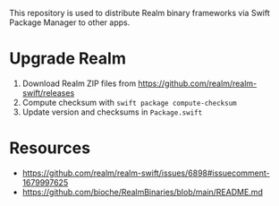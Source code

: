 This repository is used to distribute Realm binary frameworks via Swift Package Manager to other apps.

# Upgrade Realm

1. Download Realm ZIP files from https://github.com/realm/realm-swift/releases
2. Compute checksum with `swift package compute-checksum`
3. Update version and checksums in `Package.swift`

# Resources

- https://github.com/realm/realm-swift/issues/6898#issuecomment-1679997625
- https://github.com/bioche/RealmBinaries/blob/main/README.md
